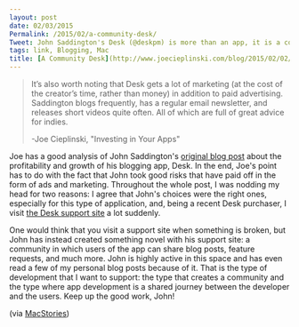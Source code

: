 ```yaml
---
layout: post
date: 02/03/2015
Permalink: /2015/02/a-community-desk/
Tweet: John Saddington's Desk (@deskpm) is more than an app, it is a community endeavor; that's why it is succesful.
tags: link, Blogging, Mac
title: [A Community Desk](http://www.joecieplinski.com/blog/2015/02/02/investing-in-your-apps/)
---
```


>It’s also worth noting that Desk gets a lot of marketing (at the cost of the creator’s time, rather than money) in addition to paid advertising. Saddington blogs frequently, has a regular email newsletter, and releases short videos quite often. All of which are full of great advice for indies.
>
>-Joe Cieplinski, "Investing in Your Apps"

Joe has a good analysis of John Saddington's [original blog post](http://blog.desk.pm/2014-yir/ "Desk App’s 2014 Year in Review") about the profitability and growth of his blogging app, Desk. In the end, Joe's point has to do with the fact that John took good risks that have paid off in the form of ads and marketing. Throughout the whole post, I was nodding my head for two reasons: I agree that John's choices were the right ones, especially for this type of application, and, being a recent Desk purchaser, I visit [the Desk support site](http://support.desk.pm "Desk App Community and Support") a lot suddenly.

One would think that you visit a support site when something is broken, but John has instead created something novel with his support site: a community in which users of the app can share blog posts, feature requests, and much more. John is highly active in this space and has even read a few of my personal blog posts because of it. That is the type of development that I want to support: the type that creates a community and the type where app development is a shared journey between the developer and the users. Keep up the good work, John!

(via [MacStories](http://www.macstories.net/linked/desk-apps-2014/))